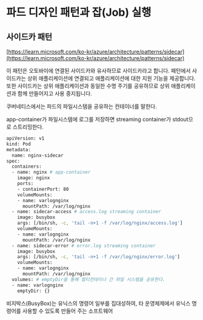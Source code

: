 # 파드 디자인 패턴과 잡(Job) 실행

## 사이드카 패턴

[https://learn.microsoft.com/ko-kr/azure/architecture/patterns/sidecar](https://learn.microsoft.com/ko-kr/azure/architecture/patterns/sidecar)

이 패턴은 오토바이에 연결된 사이드카와 유사하므로 사이드카라고 합니다. 패턴에서 사이드카는 상위 애플리케이션에 연결되고 애플리케이션에 대한 지원 기능을 제공합니다. 또한 사이드카는 상위 애플리케이션과 동일한 수명 주기를 공유하므로 상위 애플리케이션과 함께 만들어지고 사용 중지됩니다.

쿠버네티스에서는 파드의 파일시스템을 공유하는 컨테이너를 말한다.

app-container가 파일시스템에 로그를 저장하면 streaming container가 stdout으로 스트리밍한다.

```bash
apiVersion: v1
kind: Pod
metadata:
  name: nginx-sidecar
spec:
  containers:
  - name: nginx # app-container
    image: nginx
    ports:
    - containerPort: 80
    volumeMounts:
    - name: varlognginx
      mountPath: /var/log/nginx 
  - name: sidecar-access # access.log streaming container
    image: busybox
    args: [/bin/sh, -c, 'tail -n+1 -f /var/log/nginx/access.log']
    volumeMounts:
    - name: varlognginx
      mountPath: /var/log/nginx
  - name: sidecar-error # error.log streaming container
    image: busybox
    args: [/bin/sh, -c, 'tail -n+1 -f /var/log/nginx/error.log'] 
    volumeMounts:
    - name: varlognginx
      mountPath: /var/log/nginx
  volumes: # emptyDir을 통해 멀티컨테이너 간 파일 시스템을 공유한다.
  - name: varlognginx 
    emptyDir: {}
```

비지박스(BusyBox)는 유닉스의 명령어 일부를 집대성하여, 타 운영체제에서 유닉스 명령어를 사용할 수 있도록 만들어 주는 소프트웨어
